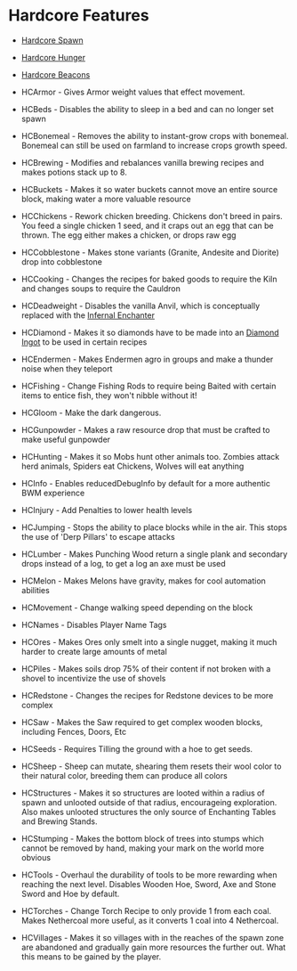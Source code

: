 # Hardcore Features

* [Hardcore Spawn](spawn.md)
* [Hardcore Hunger](hunger.md)
* [Hardcore Beacons](beacons.md)

* HCArmor - Gives Armor weight values that effect movement.

* HCBeds - Disables the ability to sleep in a bed and can no longer set spawn

* HCBonemeal - Removes the ability to instant-grow crops with bonemeal. Bonemeal can still be used on farmland to increase crops growth speed.

* HCBrewing - Modifies and rebalances vanilla brewing recipes and makes potions stack up to 8.

* HCBuckets - Makes it so water buckets cannot move an entire source block, making water a more valuable resource

* HCChickens - Rework chicken breeding. Chickens don't breed in pairs. You feed a single chicken 1 seed, and it craps out an egg that can be thrown. The egg either makes a chicken, or drops raw egg

* HCCobblestone - Makes stone variants (Granite, Andesite and Diorite) drop into cobblestone

* HCCooking - Changes the recipes for baked goods to require the Kiln and changes soups to require the Cauldron

* HCDeadweight - Disables the vanilla Anvil, which is conceptually replaced with the [Infernal Enchanter](../blocks/infernal_enchanter.md)

* HCDiamond - Makes it so diamonds have to be made into an [Diamond Ingot](../items/diamond_ingot.md) to be used in certain recipes

* HCEndermen - Makes Endermen agro in groups and make a thunder noise when they teleport

* HCFishing - Change Fishing Rods to require being Baited with certain items to entice fish, they won't nibble without it!

* HCGloom - Make the dark dangerous.

* HCGunpowder - Makes a raw resource drop that must be crafted to make useful gunpowder

* HCHunting - Makes it so Mobs hunt other animals too. Zombies attack herd animals, Spiders eat Chickens, Wolves will eat anything

* HCInfo - Enables reducedDebugInfo by default for a more authentic BWM experience

* HCInjury  - Add Penalties to lower health levels

* HCJumping - Stops the ability to place blocks while in the air. This stops the use of 'Derp Pillars' to escape attacks

* HCLumber - Makes Punching Wood return a single plank and secondary drops instead of a log, to get a log an axe must be used

* HCMelon - Makes Melons have gravity, makes for cool automation abilities

* HCMovement - Change walking speed depending on the block

* HCNames - Disables Player Name Tags

* HCOres - Makes Ores only smelt into a single nugget, making it much harder to create large amounts of metal

* HCPiles - Makes soils drop 75% of their content if not broken with a shovel to incentivize the use of shovels

* HCRedstone - Changes the recipes for Redstone devices to be more complex

* HCSaw - Makes the Saw required to get complex wooden blocks, including Fences, Doors, Etc

* HCSeeds - Requires Tilling the ground with a hoe to get seeds.

* HCSheep - Sheep can mutate, shearing them resets their wool color to their natural color, breeding them can produce all colors

* HCStructures - Makes it so structures are looted within a radius of spawn and unlooted outside of that radius, encourageing exploration. Also makes unlooted structures the only source of Enchanting Tables and Brewing Stands.

* HCStumping - Makes the bottom block of trees into stumps which cannot be removed by hand, making your mark on the world more obvious

* HCTools - Overhaul the durability of tools to be more rewarding when reaching the next level. Disables Wooden Hoe, Sword, Axe and Stone Sword and Hoe by default.

* HCTorches - Change Torch Recipe to only provide 1 from each coal. Makes Nethercoal more useful, as it converts 1 coal into 4 Nethercoal.

* HCVillages - Makes it so villages with in the reaches of the spawn zone are abandoned and gradually gain more resources the further out. What this means to be gained by the player.